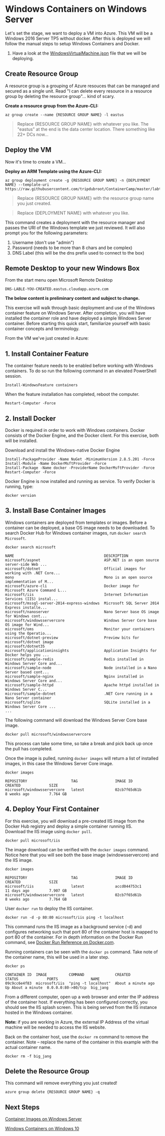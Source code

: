 

# Windows Containers on Windows Server
Let's set the stage, we want to deploy a VM into Azure. This VM will be a Windows 2016 Server TP5 without docker. After this is deployed we will follow the manual steps to setup Windows Containers and Docker. 

1. Have a look at the [WindowsVirtualMachine.json](WindowsVirtualMachine.json) file that we will be deploying.

## Create Resource Group ##
A resource group is a grouping of Azure resouces that can be managed and secured as a single unit. Read "I can delete every resource in a resource group by deleting the resource group"... kind of scary.

**Create a resource group from the Azure-CLI:**

    az group create --name {RESOURCE GROUP NAME} -l eastus

> Replace {RESOURCE GROUP NAME} with whatever you like. The "eastus" at the end is the data center location. There something like 22+ DCs now...

## Deploy the VM ##
Now it's time to create a VM... 

**Deploy an ARM Template using the Azure-CLI:**

    az group deployment create -g {RESOURCE GROUP NAME} -n {DEPLOYMENT NAME} --template-uri https://raw.githubusercontent.com/tripdubroot/ContainerCamp/master/labthree/WindowsVirtualMachine.json

> Replace {RESOURCE GROUP NAME} with the resource group name you just created.

> Replace {DEPLOYMENT NAME} with whatever you like.

This command creates a deployment with the resource manager and passes the URI of the Windows template we just reviewed. It will also prompt you for the following parameters:

1. Username (don't use "admin")
2. Password (needs to be more than 8 chars and be complex)
3. DNS Label (this will be the dns prefix used to connect to the box)

## Remote Desktop to your new Windows Box ##
From the start menu open Microsoft Remote Desktop

    DNS-LABLE-YOU-CREATED.eastus.cloudapp.azure.com


**The below content is preliminary content and subject to change.**

This exercise will walk through basic deployment and use of the Windows container feature on Windows Server. After completion, you will have installed the container role and have deployed a simple Windows Server container. Before starting this quick start, familiarize yourself with basic container concepts and terminology. 

From the VM we've just created in Azure:

## 1. Install Container Feature

The container feature needs to be enabled before working with Windows containers. To do so run the following command in an elevated PowerShell session.

```none
Install-WindowsFeature containers
```

When the feature installation has completed, reboot the computer.

```none
Restart-Computer -Force
```

## 2. Install Docker

Docker is required in order to work with Windows containers. Docker consists of the Docker Engine, and the Docker client. For this exercise, both will be installed.

Download and install the Windows-native Docker Engine

```none
Install-PackageProvider -Name NuGet -MinimumVersion 2.8.5.201 -Force
Install-Module -Name DockerMsftProvider -Force
Install-Package -Name docker -ProviderName DockerMsftProvider -Force
Restart-Computer -Force
```

Docker Engine is now installed and running as service. To verify Docker is running, type:
```none
docker version
```


## 3. Install Base Container Images

Windows containers are deployed from templates or images. Before a container can be deployed, a base OS image needs to be downloaded. To search Docker Hub for Windows container images, run `docker search Microsoft`.  

```none
docker search microsoft

NAME                                         DESCRIPTION
microsoft/aspnet                             ASP.NET is an open source server-side Web ...
microsoft/dotnet                             Official images for working with .NET Core...
mono                                         Mono is an open source implementation of M...
microsoft/azure-cli                          Docker image for Microsoft Azure Command L...
microsoft/iis                                Internet Information Services (IIS) instal...
microsoft/mssql-server-2014-express-windows  Microsoft SQL Server 2014 Express installe...
microsoft/nanoserver                         Nano Server base OS image for Windows cont...
microsoft/windowsservercore                  Windows Server Core base OS image for Wind...
microsoft/oms                                Monitor your containers using the Operatio...
microsoft/dotnet-preview                     Preview bits for microsoft/dotnet image
microsoft/dotnet35
microsoft/applicationinsights                Application Insights for Docker helps you ...
microsoft/sample-redis                       Redis installed in Windows Server Core and...
microsoft/sample-node                        Node installed in a Nano Server based cont...
microsoft/sample-nginx                       Nginx installed in Windows Server Core and...
microsoft/sample-httpd                       Apache httpd installed in Windows Server C...
microsoft/sample-dotnet                      .NET Core running in a Nano Server container
microsoft/sqlite                             SQLite installed in a Windows Server Core ...
...
```

The following command will download the Windows Server Core base image.

```none
docker pull microsoft/windowsservercore
```

This process can take some time, so take a break and pick back up once the pull has completed.

Once the image is pulled, running `docker images` will return a list of installed images, in this case the Windows Server Core image.

```none
docker images

REPOSITORY                    TAG                 IMAGE ID            CREATED             SIZE
microsoft/windowsservercore   latest              02cb7f65d61b        8 weeks ago         7.764 GB
```

## 4. Deploy Your First Container

For this exercise, you will download a pre-created IIS image from the Docker Hub registry and deploy a simple container running IIS.  
Download the IIS image using `docker pull`.  

```none
docker pull microsoft/iis
```

The image download can be verified with the `docker images` command. Notice here that you will see both the base image (windowsservercore) and the IIS image.

```none
docker images

REPOSITORY                    TAG                 IMAGE ID            CREATED             SIZE
microsoft/iis                 latest              accd044753c1        11 days ago         7.907 GB
microsoft/windowsservercore   latest              02cb7f65d61b        8 weeks ago         7.764 GB
```

User `docker run` to deploy the IIS container.

```none
docker run -d -p 80:80 microsoft/iis ping -t localhost
```

This command runs the IIS image as a background service (-d) and configures networking such that port 80 of the container host is mapped to port 80 of the container.
For in depth information on the Docker Run command, see [Docker Run Reference on Docker.com]( https://docs.docker.com/engine/reference/run/).


Running containers can be seen with the `docker ps` command. Take note of the container name, this will be used in a later step.

```none
docker ps

CONTAINER ID  IMAGE          COMMAND              CREATED             STATUS             PORTS               NAME
09c9cc6e4f83  microsoft/iis  "ping -t localhost"  About a minute ago  Up About a minute  0.0.0.0:80->80/tcp  big_jang
```

From a different computer, open up a web browser and enter the IP address of the container host. If everything has been configured correctly, you should see the IIS splash screen. This is being served from the IIS instance hosted in the Windows container.

**Note:** if you are working in Azure, the external IP Address of the virtual machine will be needed to access the IIS website.

Back on the container host, use the `docker rm` command to remove the container. Note – replace the name of the container in this example with the actual container name.

```none
docker rm -f big_jang
```

## Delete the Resource Group ##
This command will remove everything you just created!

    azure group delete {RESOURCE GROUP NAME} -q

## Next Steps

[Container Images on Windows Server](https://msdn.microsoft.com/en-us/virtualization/windowscontainers/quick_start/quick_start_images)

[Windows Containers on Windows 10](https://msdn.microsoft.com/en-us/virtualization/windowscontainers/quick_start/quick_start_windows_10)
